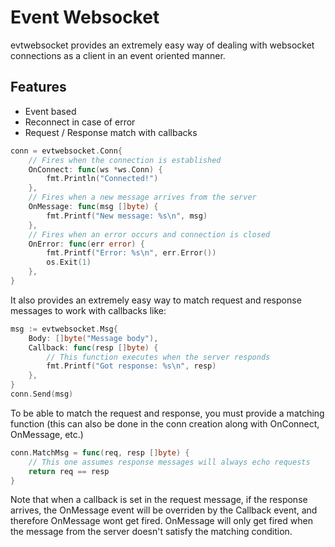 # Event Websocket

evtwebsocket provides an extremely easy way of dealing with websocket connections as a client in an event oriented manner.
## Features
- Event based
- Reconnect in case of error
- Request / Response match with callbacks

```go
conn = evtwebsocket.Conn{
    // Fires when the connection is established
    OnConnect: func(ws *ws.Conn) {
        fmt.Println("Connected!")   
    },
    // Fires when a new message arrives from the server
    OnMessage: func(msg []byte) {
        fmt.Printf("New message: %s\n", msg)   
    },
    // Fires when an error occurs and connection is closed
    OnError: func(err error) {
        fmt.Printf("Error: %s\n", err.Error())
        os.Exit(1)   
    },
}
```
It also provides an extremely easy way to match request and response messages to work with callbacks like:
```go
msg := evtwebsocket.Msg{
    Body: []byte("Message body"),
    Callback: func(resp []byte) {
        // This function executes when the server responds
        fmt.Printf("Got response: %s\n", resp)  
    }, 
}
conn.Send(msg)
```
To be able to match the request and response, you must provide a matching function (this can also be done in the conn creation along with OnConnect, OnMessage, etc.)
```go
conn.MatchMsg = func(req, resp []byte) {
    // This one assumes response messages will always echo requests
    return req == resp
}
```
Note that when a callback is set in the request message, if the response arrives, the OnMessage event will be overriden by the Callback event, and therefore OnMessage wont get fired.
OnMessage will only get fired when the message from the server doesn't satisfy the matching condition.